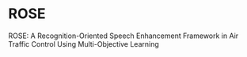 # ROSE
ROSE: A Recognition-Oriented Speech Enhancement Framework in Air Traffic Control Using Multi-Objective Learning
